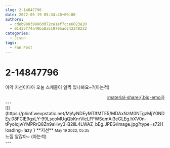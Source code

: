 ```yaml
---
slug: 2-14847796
date: 2022-05-19 05:34:40+09:00
authors:
  - cdeb98039986dd72ca1ef7cce6023e20
  - 01435f74a49ba8a519705ad242348232
categories:
  - Jisun
tags:
  - Fan Post
---
```


# 2-14847796

<div class="post-container" markdown="1">
<div class="content-container md-sidebar__scrollwrap" markdown="1">

아악 지선이다아 오눌 스케줄이 일찍 있나봐요~?(아는척) 

</div>
</div>

<div style="text-align: right;" markdown="1">
<a href="https://weverse.io/fromis9/fanpost/2-14847796" style="text-align: right;">:material-share:{.big-emoji}</a>
</div>
---

<div class="comments-container md-sidebar__scrollwrap" markdown="1">
<div class="comment" markdown="1">
<div class='id-container' markdown="1">
![](https://phinf.wevpstatic.net/MjAyNDEyMTlfMTE5/MDAxNzM0NTgzMjY0NDEy.08FClE9gxLY-99LscoMUgQbKnrVicLFFWSqmAi3eGLEg.hXV0n-tPyoIqjwYMPRrQ8Zn9aHvy3-B2llL4LWAZ_bEg.JPEG/image.jpg?type=s72){ loading=lazy }
**<span class="artist">지선</span>** <small>May 19 2022, 05:35</small><br>
</div>
<div class='comment-body' markdown="1">
느낌 알잖아~ (아는척)
</div>
</div>
</div>
---
